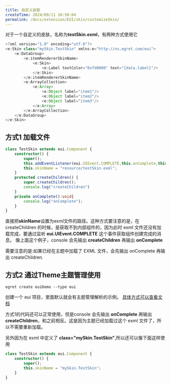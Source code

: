 ```yaml
---
title: 自定义皮肤
createTime: 2024/09/11 10:50:04
permalink: /docs/extension/EUI/skin/customizeSkin/
---
```

对于一个自定义的皮肤，名称为**testSkin.exml**，有两种方式使用它
~~~ typescript
<?xml version="1.0" encoding="utf-8"?> 
<e:Skin class="mySkin.TestSkin" xmlns:e="http://ns.egret.com/eui"> 
	<e:DataGroup> 
		<e:itemRendererSkinName> 
			<e:Skin> 
				<e:Label textColor="0xfd0000" text="{data.label}"/> 
			</e:Skin> 
		</e:itemRendererSkinName> 
		<e:ArrayCollection> 
			<e:Array> 
				<e:Object label="item1"/> 
				<e:Object label="item2"/> 
				<e:Object label="item3"/> 
			</e:Array> 
		</e:ArrayCollection> 
	</e:DataGroup>
</e:Skin>
~~~


## 方式1 加载文件
~~~ typescript
class TestSkin extends eui.Component {
    constructor() {
        super();
        this.addEventListener(eui.UIEvent.COMPLETE,this.onComplete,this);
        this.skinName = "resource/testSkin.exml";
    }
    protected createChildren() {
        super.createChildren();
        console.log("createChildren")
    }
    private onComplete():void{
        console.log("onComplete");
    }
}
~~~
直接把**skinName**设置为exml文件的路径。这种方式要注意的是，在 createChildren 的时候，是获取不到内部组件的，因为此时 exml 文件还没有加载完成，要通过监听 **eui.UIEvent.COMPLETE** 这个事件获取组件创建完成的消息。
像上面这个例子，console 会先输出 **createChildren** 再输出 **onComplete**

需要注意的是:如果已经在主题中加载了 EXML 文件，会先输出 onComplete 再输出 createChildren.

## 方式2 通过Theme主题管理使用
~~~
egret create euiDemo --type eui
~~~
创建一个 eui 项目，里面默认就会有主题管理解析的示例。
[具体方式可以查看文档](../theme/README.md)

方式1的代码还可以正常使用，但是console 会先输出 **onComplete** 再输出 **createChildren**，和之前相反。这是因为主题已经加载过这个 exml 文件了，所以不需要重新加载。

另外因为在 exml 中定义了 **class="mySkin.TestSkin"**,所以还可以像下面这样使用
~~~ typescript
class TestSkin extends eui.Component {
    constructor() {
        super();
        this.skinName = "mySkin.TestSkin";
    }
}
~~~

